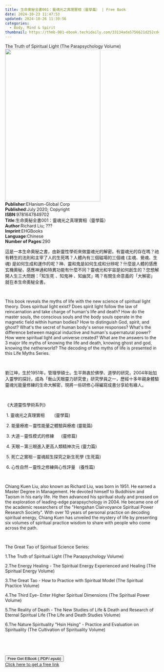 ```yaml
---
title: 生命奧秘全書001：靈魂光之真理實相（靈學篇） | Free Book
date: 2024-10-23 11:47:53
updated: 2024-10-26 11:39:56
categories:
  - Body, Mind & Spirit
thumbnail: https://thmb-001-ebook.techidaily.com/33134ada5756621d252cdef4196e49ff6386e253ad60d620011272aca6859749.jpg
---
```

<main id="book-container">
  <div class="flex flex-col">
    <div class="book-brief flex-1 py-6 px-4 sm:p-6 md:py-10 md:px-8">
      <!-- brief-->
      <div class="book-brief-main">
        The Truth of Spiritual Light (The Parapsychology Volume)
      </div>
    </div>
    <div
      class="book-meta-info flex-1 grid gap-4 col-start-1 col-end-3 row-start-1 sm:mb-6 sm:grid-cols-4 lg:gap-6 lg:col-start-2 lg:row-end-6 lg:row-span-6 lg:mb-0"
    >
      <div
        class="book-meta-info-left place-content-center mt-4 p-4 text-sm leading-6 col-start-2 col-span-2 dark:text-slate-400"
      >
        <img
          class="w-full h-500 object-cover rounded-lg sm:h-255 sm:col-span-2 lg:col-span-full"
          src="https://img-001-ebook.techidaily.com/1bb0d02b383ae1de4a75e45c6e17e26417b6c6b24ec2b34f31697b4f481af358.jpg"
          alt=""
          width="312"
          height="500"
        />
      </div>
      <div
        class="book-meta-info-right mt-2 col-start-1 row-start-2 col-span-3 self-center"
      >
        <!-- meta data  -->
        <div class="flex flex-col px-4 md:px-8">
          <div class="flex-1">
            <strong>Publisher</strong>:<span class="px-2"
              >EHanism-Global Corp</span
            >
          </div>
          <div class="flex-1">
            <strong>Published</strong>:<span class="px-2"
              >July 2020; Copyright</span
            >
          </div>
          <div class="flex-1">
            <strong>ISBN</strong>:<span class="px-2">9781647849702</span>
          </div>
          <div class="flex-1">
            <strong>Title</strong>:<span class="px-2"
              >生命奧秘全書001：靈魂光之真理實相（靈學篇）</span
            >
          </div>
          <div class="flex-1">
            <strong>Author</strong>:<span class="px-2">Richard Liu; ???</span>
          </div>
          <div class="flex-1">
            <strong>Imprint</strong>:<span class="px-2">EHGBooks</span>
          </div>
          <div class="flex-1">
            <strong>Language</strong>:<span class="px-2">Chinese</span>
          </div>
          <div class="flex-1">
            <strong>Number of Pages</strong>:<span class="px-2">290</span>
          </div>
        </div>
      </div>
    </div>
    <div class="book-description flex-1 py-6 px-4 sm:p-6 md:py-10 md:px-8">
      <div class="book-description-main">
        <div accordion-content="" id="description">
          <p>
            這是一本生命奧秘之書，由新靈性學術來做靈魂光的解密。有靈魂光的存在嗎？祂有轉生的法則和主宰了人的生死嗎？人體內有三個磁場的三個魂
            (主魂、覺魂、生魂)
            是如何生成和運作的呢？神、靈和鬼是如何生成和分辨呢？什麼是人體的感應玄機奧秘，感應神通和特異功能有什麼不同？靈魂光和宇宙是如何創生的？您想解開人生三大問題：「知生死
            、知鬼神 、知幽冥」嗎？有關生命意義的「大解密」就在本生命奧秘全書。
          </p>
          <p><br /></p>
          <p>
            This book reveals the myths of life with the new science of
            spiritual light theory. Does spiritual light exist? Does spirit
            light follow the law of reincarnation and take charge of human's
            life and death? How do the master souls, the conscious souls and the
            body souls operate in the magnetic field within human bodies? How to
            distinguish God, spirit, and ghost? What's the secret of human
            body's sense responses? What's the difference between magical
            inductive and human's supernatural power? How were spiritual light
            and universe created? What are the answers to the 3 major life myths
            of knowing the life and death, knowing ghost and god, knowing the
            netherworld? The decoding of the myths of life is presented in this
            Life Myths Series.&nbsp;
          </p>
          <p><br /></p>
          <p>
            劉江坤，生於1951年，管理學碩士。生平熱衷於佛學、道學的研究，2004年始加入靈學的探討，成為「衡山天眼靈力研究會」研究學員之一，歷經十多年親身體驗靈魂光能量修練的生命大解密，現將一些研修心得編寫成書分享給有緣人。
          </p>
          <p><br /></p>
          <p>《大道靈性學術系列》</p>
          <p>
            &nbsp;1.
            靈魂光之真理實相&nbsp;&nbsp;&nbsp;&nbsp;&nbsp;&nbsp;&nbsp;&nbsp;(靈學篇)
          </p>
          <p>&nbsp;2. 能量療癒－靈性能量之體驗與療癒&nbsp;(靈能篇)</p>
          <p>
            &nbsp;3.
            大道－靈性模式的修練&nbsp;&nbsp;&nbsp;&nbsp;&nbsp;&nbsp;(靈修篇)
          </p>
          <p>&nbsp;4. 天眼－第三眼進入更高人類精神次元 (靈力篇)</p>
          <p>&nbsp;5. 死亡之實相－靈魂超生探究之新生死學 (生死篇)</p>
          <p>
            &nbsp;6. 心性自然－靈性之修練與心性評量&nbsp;&nbsp;&nbsp;(養性篇)
          </p>
          <p><br /></p>
          <p>
            Chiang Kuen Liu, also known as Richard Liu, was born in 1951. He
            earned a Master Degree in Management. He devoted himself to Buddhism
            and Taoism in his early life. He then advanced his spiritual study
            and pressed on the exploration of leading-edge parapsychology in
            2004. He became one of the academic researchers of the "Hengshan
            Clairvoyance Spiritual Power Research Society". With over 10 years
            of personal practice on decoding spiritual energy, Chiang Kuen has
            unveiled the mystery of life by presenting six volumes of spiritual
            practice wisdom to share with people who come across the path.&nbsp;
          </p>
          <p><br /></p>
          <p>The Great Tao of Spiritual Science Series:</p>
          <p>1.The Truth of Spiritual Light (The Parapsychology Volume)</p>
          <p>
            2.The Energy Healing - The Spiritual Energy Experienced and Healing
            (The Spiritual Energy Volume)
          </p>
          <p>
            3.The Great Tao - How to Practice with Spiritual Model (The
            Spiritual Practice Volume)
          </p>
          <p>
            4.The Third Eye- Enter Higher Spiritual Dimensions (The Spiritual
            Power Volume)
          </p>
          <p>
            5.The Reality of Death - The New Studies of Life &amp; Death and
            Research of Eternal Spiritual Life (The Life and Death Studies
            Volume)
          </p>
          <p>
            6.The Nature Spirituality "Hsin Hsing" - Practice and Evaluation on
            Spirituality (The Cultivation of Spirituality Volume)
          </p>
          <p><br /></p>
          <p><br /></p>
        </div>
        <div class="accordion-fader"></div>
      </div>
    </div>
    <div class="book-excerpts flex-1 py-6 px-4 sm:p-6 md:py-10 md:px-8"></div>
    <div
      class="book-about-author flex-1 py-6 px-4 sm:p-6 md:py-10 md:px-8"
    ></div>
    <div class="book-free-get flex-1 py-6 px-4 sm:p-6 md:py-10 md:px-8">
      <button
        id="btn-free-get"
        class="bg-blue-500 hover:bg-blue-700 text-white font-bold py-2 px-4 rounded"
      >
        Free Get EBook (.PDF/.epub)
      </button>
      <div id="countdown-display" class="px-2 text-lg mt-2"></div>
      <a
        id="free-link"
        class="hidden bg-blue-500 hover:bg-blue-700 text-white font-bold py-2 px-4 rounded"
        href="https://www.ebooks.com/en-us/book/210065024/001/richard-liu/"
        target="_blank"
        >Click here to get a free link</a
      >
    </div>
    <script>
      let countdownTime = 0;
      let countdownInterval = null;
      document
        .getElementById('btn-free-get')
        .addEventListener('click', startCountdown);
      function startCountdown() {
        countdownTime = new Date().getTime() + 60000 * 3;
        countdownInterval = setInterval(updateCountdown, 1000);
        document.getElementById('btn-free-get').disabled = true;
        document
          .getElementById('btn-free-get')
          .classList.add('bg-gray-500', 'cursor-not-allowed');
      }
      function updateCountdown() {
        let currentTime = new Date().getTime();
        let timeLeft = countdownTime - currentTime;
        let secondsLeft = Math.floor(timeLeft / 1000);
        document.getElementById('countdown-display').innerHTML =
          `Remaining time: ${secondsLeft} seconds.`;
        if (secondsLeft <= 0) {
          clearInterval(countdownInterval);
          document.getElementById('btn-free-get').classList.add('hidden');
          document.getElementById('free-link').classList.remove('hidden');
          document.getElementById('countdown-display').innerHTML = '';
        }
      }
    </script>
  </div>
</main>
